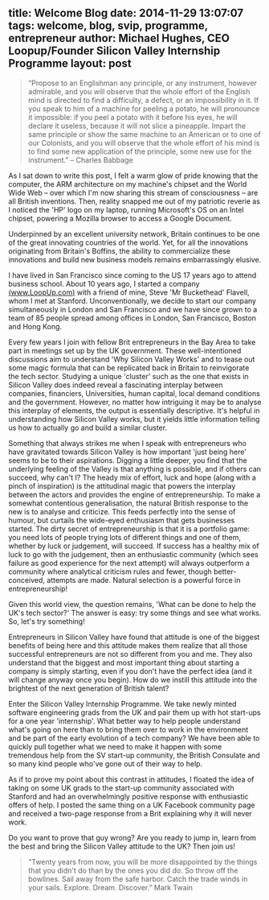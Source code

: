title: Welcome Blog
date: 2014-11-29 13:07:07
tags: welcome, blog, svip, programme, entrepreneur
author: Michael Hughes, CEO Loopup/Founder Silicon Valley Internship Programme
layout: post
---

> “Propose to an Englishman any principle, or any instrument, however admirable, and you will observe that the whole effort of the English mind is directed to find a difficulty, a defect, or an impossibility in it. If you speak to him of a machine for peeling a potato, he will pronounce it impossible: if you peel a potato with it before his eyes, he will declare it useless, because it will not slice a pineapple. Impart the same principle or show the same machine to an American or to one of our Colonists, and you will observe that the whole effort of his mind is to find some new application of the principle, some new use for the instrument.” – Charles Babbage

<!-- more -->

As I sat down to write this post, I felt a warm glow of pride knowing that the computer, the ARM architecture on my machine's chipset and the World Wide Web – over which I'm now sharing this stream of consciousness – are all British inventions.  Then, reality snapped me out of my patriotic reverie as I noticed the 'HP' logo on my laptop, running Microsoft's OS on an Intel chipset, powering a Mozilla browser to access a Google Document.

Underpinned by an excellent university network, Britain continues to be one of the great innovating countries of the world.  Yet, for all the innovations originating from Britain's Boffins, the ability to commercialize these innovations and build new business models remains embarrassingly elusive.

I have lived in San Francisco since coming to the US 17 years ago to attend business school.  About 10 years ago, I started a company [(www.LoopUp.com)](http://www.loopup.com) with a friend of mine, Steve 'Mr Buckethead' Flavell, whom I met at Stanford.  Unconventionally, we decide to start our company simultaneously in London and San Francisco and we have since grown to a team of 85 people spread among offices in London, San Francisco, Boston and Hong Kong.

Every few years I join with fellow Brit entrepreneurs in the Bay Area to take part in meetings set up by the UK government.  These well-intentioned discussions aim to understand 'Why Silicon Valley Works' and to tease out some magic formula that can be replicated back in Britain to reinvigorate the tech sector.  Studying a unique 'cluster' such as the one that exists in Silicon Valley does indeed reveal a fascinating interplay between companies, financiers, Universities, human capital, local demand conditions and the government.  However, no matter how intriguing it may be to analyse this interplay of elements, the output is essentially descriptive.  It's helpful in understanding how Silicon Valley works, but it yields little information telling us how to actually go and build a similar cluster.

Something that always strikes me when I speak with entrepreneurs who have gravitated towards Silicon Valley is how important 'just being here' seems to be to their aspirations.  Digging a little deeper, you find that the underlying feeling of the Valley is that anything is possible, and if others can succeed, why can't I?  The heady mix of effort, luck and hope (along with a pinch of inspiration) is the attitudinal magic that powers the interplay between the actors and provides the engine of entrepreneurship.  To make a somewhat contentious generalisation, the natural British response to the new is to analyse and criticize.  This feeds perfectly into the sense of humour, but curtails the wide-eyed enthusiasm that gets businesses started.  The dirty secret of entrepreneurship is that it is a portfolio game: you need lots of people trying lots of different things and one of them, whether by luck or judgement, will succeed.  If success has a healthy mix of luck to go with the judgement, then an enthusiastic community (which sees failure as good experience for the next attempt) will always outperform a community where analytical criticism rules and fewer, though better-conceived, attempts are made.  Natural selection is a powerful force in entrepreneurship!

Given this world view, the question remains, 'What can be done to help the UK's tech sector?'  The answer is easy: try some things and see what works.  So, let's try something!

Entrepreneurs in Silicon Valley have found that attitude is one of the biggest benefits of being here and this attitude makes them realize that all those successful entrepreneurs are not so different from you and me.  They also understand that the biggest and most important thing about starting a company is simply starting, even if you don't have the perfect idea (and it will change anyway once you begin).  How do we instill this attitude into the brightest of the next generation of British talent?

Enter the Silicon Valley Internship Programme.  We take newly minted software engineering grads from the UK and pair them up with hot start-ups for a one year 'internship'.  What better way to help people understand what's going on here than to bring them over to work in the environment and be part of the early evolution of a tech company?  We have been able to quickly pull together what we need to make it happen with some tremendous help from the SV start-up community, the British Consulate and so many kind people who've gone out of their way to help.

As if to prove my point about this contrast in attitudes, I floated the idea of taking on some UK grads to the start-up community associated with Stanford and had an overwhelmingly positive response with enthusiastic offers of help.  I posted the same thing on a UK Facebook community page and received a two-page response from a Brit explaining why it will never work.

Do you want to prove that guy wrong?  Are you ready to jump in, learn from the best and bring the Silicon Valley attitude to the UK?  Then join us!

> “Twenty years from now, you will be more disappointed by the things that you didn't do than by the ones you did do.  So throw off the bowlines.  Sail away from the safe harbor.  Catch the trade winds in your sails.  Explore.  Dream.  Discover.”  Mark Twain